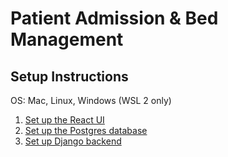 # Patient Admission & Bed Management

## Setup Instructions
OS: Mac, Linux, Windows (WSL 2 only)

1. [Set up the React UI](./ui/README.md#setup-instructions)
2. [Set up the Postgres database](./DATABASE.md#setup-instructions)
3. [Set up Django backend](./backend/README.md#setup-instructions)